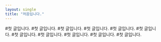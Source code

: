 ```yaml
---
layout: single
title: "처음입니다."
---
```

#첫 글입니다.
#첫 글입니다.
#첫 글입니다.
#첫 글입니다.
#첫 글입니다.
#첫 글입니다.
#첫 글입니다.
#첫 글입니다.
#첫 글입니다.
#첫 글입니다.
#첫 글입니다.
